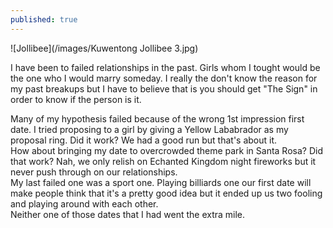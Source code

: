 ```yaml
---
published: true
---
```

![Jollibee](/images/Kuwentong Jollibee 3.jpg)

I have been to failed relationships in the past. Girls whom I tought would be the one who I would marry someday. I really the don't know the reason for my past breakups but I have to believe that is you should get "The Sign" in order to know if the person is it. 

Many of my hypothesis failed because of the wrong 1st impression first date. I tried proposing to a girl by giving a Yellow Lababrador as my proposal ring. Did it work? We had a good run but that's about it.   
How about bringing my date to overcrowded theme park in Santa Rosa? Did that work? Nah, we only relish on Echanted Kingdom night fireworks but it never push through on our relationships.   
My last failed one was a sport one. Playing billiards one our first date will make people think that it's a pretty good idea but it ended up us two fooling and playing around with each other.   
Neither one of those dates that I had went the extra mile. 

